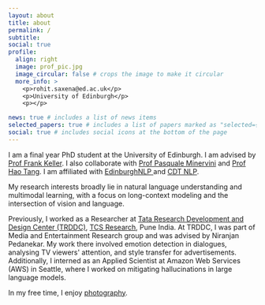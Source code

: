 ```yaml
---
layout: about
title: about
permalink: /
subtitle:
social: true
profile:
  align: right
  image: prof_pic.jpg
  image_circular: false # crops the image to make it circular
  more_info: >
    <p>rohit.saxena@ed.ac.uk</p>
    <p>University of Edinburgh</p>
    <p></p>

news: true # includes a list of news items
selected_papers: true # includes a list of papers marked as "selected={true}"
social: true # includes social icons at the bottom of the page
---
```


I am a final year PhD student at the University of Edinburgh. I am advised by [Prof Frank Keller](https://homepages.inf.ed.ac.uk/keller/). I also collaborate with [Prof Pasquale Minervini](http://www.neuralnoise.com/) and [Prof Hao Tang](https://homepages.inf.ed.ac.uk/htang2/). I am affiliated with [EdinburghNLP ](https://edinburghnlp.inf.ed.ac.uk/) and [CDT NLP](https://web.inf.ed.ac.uk/cdt/natural-language-processing).

My research interests broadly lie in natural language understanding and multimodal learning, with a focus on long-context modeling and the intersection of vision and language.

Previously, I worked as a Researcher at [Tata Research Development and Design Center (TRDDC)][trddc-link], [TCS Research][tcs], Pune India. At TRDDC, I was part of Media and Entertainment Research group and was advised by Niranjan Pedanekar. My work there involved emotion detection in dialogues, analysing TV viewers' attention, and style transfer for advertisements.
Additionally, I interned as an Applied Scientist at Amazon Web Services (AWS) in Seattle, where I worked on mitigating hallucinations in large language models.

In my free time, I enjoy [photography][photo].

[trddc-link]: https://en.wikipedia.org/wiki/Tata_Research_Development_and_Design_Centre
[tcs]: https://en.wikipedia.org/wiki/Tata_Research_Development_and_Design_Centre
[photo]: https://rohitsaxena.myportfolio.com/
